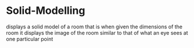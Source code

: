 # Solid-Modelling
displays a solid model of a room that is when given the dimensions of the room it displays the image of the room similar to that of what an eye sees at one particular point
